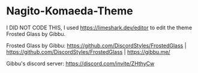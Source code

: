 # Nagito-Komaeda-Theme

I DID NOT CODE THIS, I used https://limeshark.dev/editor to edit the theme Frosted Glass by Gibbu.

Frosted Glass by Gibbu: https://github.com/DiscordStyles/FrostedGlass | https://github.com/DiscordStyles/FrostedGlass | https://gibbu.me/

Gibbu's discord server:  https://discord.com/invite/ZHthyCw
